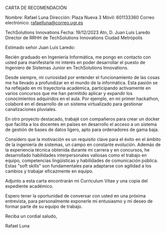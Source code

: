 CARTA DE RECOMENDACIÓN

Nombre: Rafael Luna
Dirección: Plaza Nueva 3
Móvil: 601133360
Correo electrónico: rafaelluna@correo.ugr.es

TechSolutions Innovations
Fecha: 19/12/2023
Atn, D. Juan Luís Laredo
Director de RRHH de TechSolutions Innovations
Ciudad Metrópolis

Estimado señor Juan Luís Laredo:


Recién graduado en Ingeniería Informática, me pongo en contacto con usted para manifestarle mi interés en poder desarrollar el puesto de Ingeniero de Sistemas Junior en TechSolutions Innovations.

Desde siempre, mi curiosidad por entender el funcionamiento de las cosas me ha llevado a profundizar en el mundo de la informática. Esta pasión se ha reflejado en mi trayectoria académica, participando activamente en varios concursos que me han permitido aplicar y expandir los conocimientos adquiridos en el aula. Por ejemplo, en mi primer hackathon, colaboré en el desarrollo de un sistema virtualizado para gestionar canalizaciones pluviales. 

En otro proyecto destacado, trabajé con compañeros para crear un docker que facilita a los docentes en países en desarrollo el acceso a un sistema de gestión de bases de datos ligero, apto para ordenadores de gama baja.

Considero que la motivación es un requisito clave para el éxito en el ámbito de la ingeniería de sistemas, un campo en constante evolución. Además de la experiencia técnica obtenida durante mi carrera y en concursos, he desarrollado habilidades interpersonales valiosas como el trabajo en equipo, competencias lingüísticas y habilidades de comunicación pública. Estas "soft skills" son fundamentales para adaptarse con agilidad a los cambios y trabajar eficazmente en equipo.


Adjunto a esta carta encontrarán mi Curriculum Vitae y una copia del expediente académico.

Espero tener la oportunidad de conversar con usted en una próxima entrevista, para personalmente exponerle mi entusiasmo y mi deseo de formar parte de su equipo de trabajo.

Reciba un cordial saludo,

 

Rafael Luna
